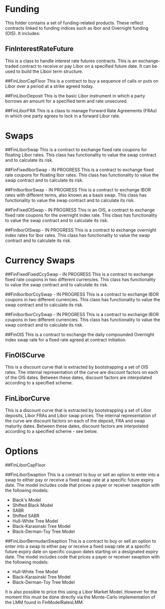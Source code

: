 # Funding
This folder contains a set of funding-related products. These reflect contracts linked to funding indices such as Ibor and Overnight funding (OIS). It includes:

## FinInterestRateFuture 
This is a class to handle interest rate futures contracts. This is an exchange-traded contract 
to receive or pay Libor on a specified future date. It can be used to build the Liboir term structure. 

##FinLiborCapFloor 
This is a contract to buy a sequence of calls or puts on Libor over a period at a strike agreed today.

##FinLiborDeposit 
This is the basic Libor instrument in which a party borrows an amount for a specified term and rate unsecured.

##FinLiborFRA
This is a class to manage Forward Rate Agreements (FRAs) in which one party agrees to lock in a forward Libor rate.

# Swaps

##FinLiborSwap
This is a contract to exchange fixed rate coupons for floating Libor rates. This class has functionality to value the swap contract and to calculate its risk.

##FinFixedIborSwap - IN PROGRESS
This is a contract to exchange fixed rate coupons for floating Ibor rates. This class has functionality to value the swap contract and to calculate its risk.

##FinIborIborSwap - IN PROGRESS
This is a contract to exchange IBOR rates with different terms, also known as a basis swap. This class has functionality to value the swap contract and to calculate its risk.

##FinFixedOISwap - IN PROGRESS
This is an OIS, a contract to exchange fixed rate coupons for the overnight index rate. This class has functionality to value the swap contract and to calculate its risk.

##FinIborOISwap - IN PROGRESS
This is a contract to exchange overnight index rates for Ibor rates. This class has functionality to value the swap contract and to calculate its risk.


# Currency Swaps

##FinFixedFixedCcySwap - IN PROGRESS
This is a contract to exchange fixed rate coupons in two different currencies. This class has functionality to value the swap contract and to calculate its risk.

##FinIborIborCcySwap - IN PROGRESS
This is a contract to exchange IBOR coupons in two different currencies. This class has functionality to value the swap contract and to calculate its risk.

##FinIborIborCcySwap - IN PROGRESS
This is a contract to exchange IBOR coupons in two different currencies. This class has functionality to value the swap contract and to calculate its risk.

##FinOIS
This is a contract to exchange the daily compounded Overnight index swap rate for a fixed rate agreed at contract initiation.

## FinOISCurve
This is a discount curve that is extracted by bootstrapping a set of OIS rates. The internal representation of the curve are discount factors on each of the OIS dates. Between these dates, discount factors are interpolated according to a specified scheme.


## FinLiborCurve
This is a discount curve that is extracted by bootstrapping a set of Libor deposits, Libor FRAs and Libor swap prices. The internal representation of the curve are discount factors on each of the deposit, FRA and swap maturity dates. Between these dates, discount factors are interpolated according to a specified scheme - see below.


# Options

##FinLiborCapFloor

##FinLiborSwaption
This is a contract to buy or sell an option to enter into a swap to either pay or receive a fixed swap rate at a specific future expiry date. The model includes code that prices a payer or receiver swaption with the following models:
- Black's Model
- Shifted Black Model
- SABR
- Shifted SABR
- Hull-White Tree Model
- Black-Karasinski Tree Model
- Black-Derman-Toy Tree Model

##FinLiborBermudanSwaption
This is a contract to buy or sell an option to enter into a swap to either pay or receive a fixed swap rate at a specific future expiry date on specific coupon dates starting on a designated expiry date. The model includes code that prices a payer or receiver swaption with the following models:
- Hull-White Tree Model
- Black-Karasinski Tree Model
- Black-Derman-Toy Tree Model

It is also possible to price this using a Libor Market Model. However for the moment this must be done directly via the Monte-Carlo implementation of the LMM found in FinModelRatesLMM.


